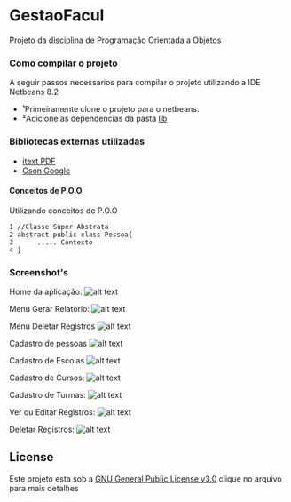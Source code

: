 # GestaoFacul
Projeto da disciplina de Programação Orientada a Objetos

### Como compilar o projeto

A seguir passos necessarios para compilar o projeto utilizando a IDE Netbeans 8.2

* ¹Primeiramente clone o projeto para o netbeans.
* ²Adicione as dependencias da pasta [lib](lib)
### Bibliotecas externas utilizadas

* [itext PDF](https://github.com/itext/itextpdf)
* [Gson Google](https://github.com/google/gson)

#### Conceitos de P.O.O
Utilizando conceitos de P.O.O
```
1 //Classe Super Abstrata
2 abstract public class Pessoa{
3      ..... Contexto
4 }
```

### Screenshot's
Home da aplicação:
![alt text](https://uploaddeimagens.com.br/images/001/466/034/full/homeGU.png?1529031437)

Menu Gerar Relatorio:
![alt text](https://uploaddeimagens.com.br/images/001/466/038/full/MENU-GU.png?1529031526)

Menu Deletar Registros
![alt text](https://uploaddeimagens.com.br/images/001/466/036/full/MENUDEL-GU.png?1529031506)

Cadastro de pessoas
![alt text](https://uploaddeimagens.com.br/images/001/466/041/full/CPGU.png?1529031648)

Cadastro de Escolas
![alt text](https://uploaddeimagens.com.br/images/001/466/043/full/CE-GU.png?1529031722)

Cadastro de Cursos:
![alt text](https://uploaddeimagens.com.br/images/001/466/044/full/CC-GU.png?1529031781)

Cadastro de Turmas:
![alt text](https://uploaddeimagens.com.br/images/001/466/047/full/CT-GU.png?1529031952)

Ver ou Editar Registros:
![alt text](https://uploaddeimagens.com.br/images/001/466/048/full/EDITAR-GU.png?1529031991)

Deletar Registros:
![alt text](https://uploaddeimagens.com.br/images/001/466/051/full/Screenshot_1.png?1529032053)

## License

Este projeto esta sob a  [GNU General Public License v3.0](LICENSE) clique no arquivo para mais detalhes
